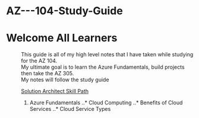 # AZ---104-Study-Guide

# Welcome All Learners

<dd>This guide is all of my high level notes that I have taken while studying for the AZ 104.</dd>
<dd>My ultimate goal is to learn the Azure Fundamentals, build projects then take the AZ 305.</dd>

<dd>My notes will follow the study guide<dd> 


[Solution Architect Skill Path](https://azure.microsoft.com/mediahandler/files/resourcefiles/azure-skills-navigator-for-solutions-architects/Azure_Infra_Guide_SolutionArchitect-2022.05.19.pdf)

1. Azure Fundamentals
..* Cloud Computing
..* Benefits of Cloud Services
..* Cloud Service Types
